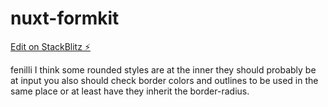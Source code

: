 # nuxt-formkit

[Edit on StackBlitz ⚡️](https://stackblitz.com/edit/nuxt-starter-mynjej)

fenilli
I think some rounded styles are at the inner they should probably be at input you also should check border colors and outlines to be used in the same place or at least have they inherit the border-radius.
